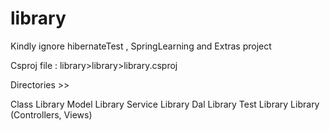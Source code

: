 library
=======

Kindly ignore hibernateTest , SpringLearning and Extras project

Csproj file : library>library>library.csproj

Directories >>

Class Library
Model Library
Service Library
Dal Library
Test Library
Library (Controllers, Views)
